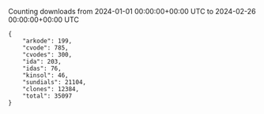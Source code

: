 
Counting downloads from 2024-01-01 00:00:00+00:00 UTC to 2024-02-26 00:00:00+00:00 UTC

```
{
    "arkode": 199,
    "cvode": 785,
    "cvodes": 300,
    "ida": 203,
    "idas": 76,
    "kinsol": 46,
    "sundials": 21104,
    "clones": 12384,
    "total": 35097
}
```
